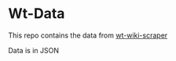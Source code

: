 # Wt-Data
This repo contains the data from [wt-wiki-scraper](https://github.com/natgo/wt-wiki-scraper)

Data is in JSON
